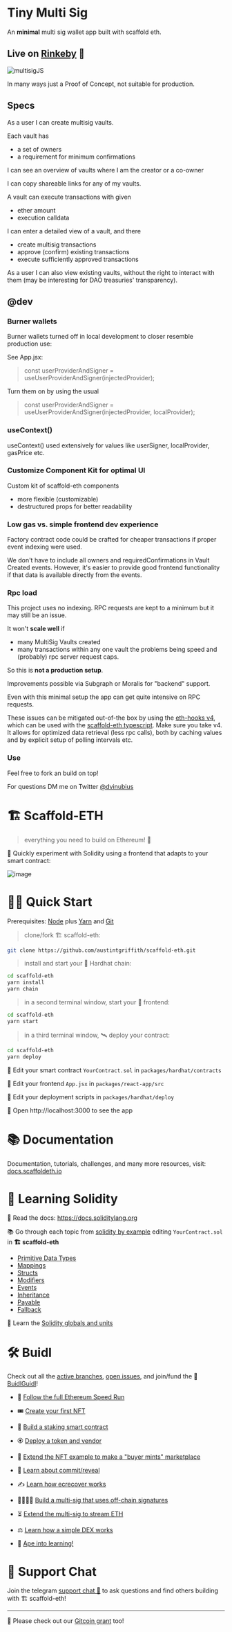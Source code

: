 # Tiny Multi Sig 

An **minimal** multi sig wallet app built with scaffold eth. 

## Live on [Rinkeby](https://tiny-multisig.surge.sh) 🤩

![multisigJS](https://user-images.githubusercontent.com/32189942/156662507-2723b7c4-72bd-41d4-9640-fc8cb4ba24d0.png)


In many ways just a Proof of Concept, not suitable for production.

## Specs

As a user I can create multisig vaults.

Each vault has
- a set of owners
- a requirement for minimum confirmations

I can see an overview of vaults where I am the creator or a co-owner

I can copy shareable links for any of my vaults.

A vault can execute transactions with given
- ether amount
- execution calldata

I can enter a detailed view of a vault, and there
- create multisig transactions
- approve (confirm) existing transactions
- execute sufficiently approved transactions

As a user I can also view existing vaults, without the right to interact with them (may be interesting for DAO treasuries' transparency).

## @dev

### Burner wallets
Burner wallets turned off in local development to closer resemble production use:

See App.jsx:

> const userProviderAndSigner = useUserProviderAndSigner(injectedProvider);
 
Turn them on by using the usual

> const userProviderAndSigner = useUserProviderAndSigner(injectedProvider, localProvider);

### useContext()

useContext() used extensively for values like userSigner, localProvider, gasPrice etc.

### Customize Component Kit for optimal UI

Custom kit of scaffold-eth components
- more flexible (customizable)
- destructured props for better readability

### Low gas  vs. simple frontend dev experience

Factory contract code could be crafted for cheaper transactions if proper event indexing were used. 

We don't have to include all owners and requiredConfirmations in Vault Created events. However, it's easier to provide good frontend functionality if that data is available directly from the events.

### Rpc load

This project uses no indexing. RPC requests are kept to a minimum but it may still be an issue. 

It won't **scale well** if
  - many MultiSig Vaults created 
  - many transactions within any one vault
 the problems being speed and (probably) rpc server request caps. 

So this is **not a production setup**.

Improvements possible via Subgraph or Moralis for "backend" support.

Even with this minimal setup the app can get quite intensive on RPC requests.

These issues can be mitigated out-of-the box by using the [eth-hooks v4](https://github.com/scaffold-eth/eth-hooks), which can be used with the [scaffold-eth typescript](https://github.com/scaffold-eth/scaffold-eth-typescript).
Make sure you take v4. It allows for optimized data retrieval (less rpc calls), both by caching values and by explicit setup of polling intervals etc.

### Use

Feel free to fork an build on top!

For questions DM me on Twitter [@dvinubius](https://twitter.com/messages/compose?recipient_id=1347938190385172486)

# 🏗 Scaffold-ETH

> everything you need to build on Ethereum! 🚀

🧪 Quickly experiment with Solidity using a frontend that adapts to your smart contract:

![image](https://user-images.githubusercontent.com/2653167/124158108-c14ca380-da56-11eb-967e-69cde37ca8eb.png)


# 🏄‍♂️ Quick Start

Prerequisites: [Node](https://nodejs.org/en/download/) plus [Yarn](https://classic.yarnpkg.com/en/docs/install/) and [Git](https://git-scm.com/downloads)

> clone/fork 🏗 scaffold-eth:

```bash
git clone https://github.com/austintgriffith/scaffold-eth.git
```

> install and start your 👷‍ Hardhat chain:

```bash
cd scaffold-eth
yarn install
yarn chain
```

> in a second terminal window, start your 📱 frontend:

```bash
cd scaffold-eth
yarn start
```

> in a third terminal window, 🛰 deploy your contract:

```bash
cd scaffold-eth
yarn deploy
```

🔏 Edit your smart contract `YourContract.sol` in `packages/hardhat/contracts`

📝 Edit your frontend `App.jsx` in `packages/react-app/src`

💼 Edit your deployment scripts in `packages/hardhat/deploy`

📱 Open http://localhost:3000 to see the app

# 📚 Documentation

Documentation, tutorials, challenges, and many more resources, visit: [docs.scaffoldeth.io](https://docs.scaffoldeth.io)

# 🔭 Learning Solidity

📕 Read the docs: https://docs.soliditylang.org

📚 Go through each topic from [solidity by example](https://solidity-by-example.org) editing `YourContract.sol` in **🏗 scaffold-eth**

- [Primitive Data Types](https://solidity-by-example.org/primitives/)
- [Mappings](https://solidity-by-example.org/mapping/)
- [Structs](https://solidity-by-example.org/structs/)
- [Modifiers](https://solidity-by-example.org/function-modifier/)
- [Events](https://solidity-by-example.org/events/)
- [Inheritance](https://solidity-by-example.org/inheritance/)
- [Payable](https://solidity-by-example.org/payable/)
- [Fallback](https://solidity-by-example.org/fallback/)

📧 Learn the [Solidity globals and units](https://solidity.readthedocs.io/en/v0.6.6/units-and-global-variables.html)

# 🛠 Buidl

Check out all the [active branches](https://github.com/austintgriffith/scaffold-eth/branches/active), [open issues](https://github.com/austintgriffith/scaffold-eth/issues), and join/fund the 🏰 [BuidlGuidl](https://BuidlGuidl.com)!

  
 - 🚤  [Follow the full Ethereum Speed Run](https://medium.com/@austin_48503/%EF%B8%8Fethereum-dev-speed-run-bd72bcba6a4c)


 - 🎟  [Create your first NFT](https://github.com/austintgriffith/scaffold-eth/tree/simple-nft-example)
 - 🥩  [Build a staking smart contract](https://github.com/austintgriffith/scaffold-eth/tree/challenge-1-decentralized-staking)
 - 🏵  [Deploy a token and vendor](https://github.com/austintgriffith/scaffold-eth/tree/challenge-2-token-vendor)
 - 🎫  [Extend the NFT example to make a "buyer mints" marketplace](https://github.com/austintgriffith/scaffold-eth/tree/buyer-mints-nft)
 - 🎲  [Learn about commit/reveal](https://github.com/austintgriffith/scaffold-eth/tree/commit-reveal-with-frontend)
 - ✍️  [Learn how ecrecover works](https://github.com/austintgriffith/scaffold-eth/tree/signature-recover)
 - 👩‍👩‍👧‍👧  [Build a multi-sig that uses off-chain signatures](https://github.com/austintgriffith/scaffold-eth/tree/meta-multi-sig)
 - ⏳  [Extend the multi-sig to stream ETH](https://github.com/austintgriffith/scaffold-eth/tree/streaming-meta-multi-sig)
 - ⚖️  [Learn how a simple DEX works](https://medium.com/@austin_48503/%EF%B8%8F-minimum-viable-exchange-d84f30bd0c90)
 - 🦍  [Ape into learning!](https://github.com/austintgriffith/scaffold-eth/tree/aave-ape)

# 💬 Support Chat

Join the telegram [support chat 💬](https://t.me/joinchat/KByvmRe5wkR-8F_zz6AjpA) to ask questions and find others building with 🏗 scaffold-eth!

---

🙏 Please check out our [Gitcoin grant](https://gitcoin.co/grants/2851/scaffold-eth) too!
